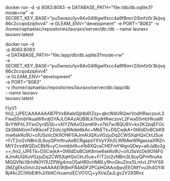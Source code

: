 docker run -d -p 8083:8083 -e DATABASE_PATH="file:/db/db.sqlite3?mode=rw" -e SECRET_KEY_BASE="pu5wrezu1yv84v04l6gwlfxcc4a9f8mrr2i5mfz0r3kijvq86c2ccqodziplivv4" -e GLEAM_ENV="development" -e PORT="8083" -v /home/raphaelac/repositories/lauraxv/server/db:/db --name lauraxv lauraxv:latest

docker run -d \
  -p 8083:8083 \
  -e DATABASE_PATH="file:/app/db/db.sqlite3?mode=rw" \
  -e SECRET_KEY_BASE="pu5wrezu1yv84v04l6gwlfxcc4a9f8mrr2i5mfz0r3kijvq86c2ccqodziplivv4" \
  -e GLEAM_ENV="development" \
  -e PORT="8083" \
  -v /home/raphaelac/repositories/lauraxv/server/db:/app/db \
  --name lauraxv \
  lauraxv:latest

FlyV1 fm2_lJPECAAAAAAAB7PVxBAebIQjHb6fZsy+qbcWdURQwrVodHRwczovL2FwaS5mbHkuaW8vdjGYAJLOAAzAUB8Lk7lodHRwczovL2FwaS5mbHkuaW8vYWFhL3YxxDyrdSSb+vXIYZNAx02amK9+x7kt7w/BQU8V+kx2K2pqEFOcGkSMAKnmTeBikceF22otc/gWAdei6kAc+MbETk+DSCwjkA+0t6ldDoBCbK8mw6skRo9U+o1USsVcDk9Of4F0AJmAUQXuVGzjuDq2CWSXqHQxCktJ5ue+F/T2oi2vNBm3L6uyQPmftruAeBCRgapsYXVyYXh2LWRiAwWRgaxsaXRlZnMtY2xvdWQDxCBkN+yC/mmbbfA+e1b6XQvaCHEFmYWgnQDey+a6JaBo2g==,fm2_lJPETk+DSCwjkA+0t6ldDoBCbK8mw6skRo9U+o1USsVcDk9Of4F0AJmAUQXuVGzjuDq2CWSXqHQxCktJ5ue+F/T2oi2vNBm3L6uyQPmftruAeMQQVNc18rhlN0Yl1UZlfWg4msO5aHR0cHM6Ly9hcGkuZmx5LmlvL2FhYS92MZgEks5m/rJIzwAAAAEi9tBmF84ADF2PCpHOAAxdjwzEEOMYvu3h4GY4IBj4AcZClWbEIKhJiXbltCrkuamzECVO1/Cj+yXI/eZaJLgv2V293Rnz
